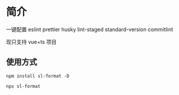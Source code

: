 # 简介

一键配置 eslint prettier husky lint-staged standard-version commitlint

现只支持 vue+ts 项目

## 使用方式

```
npm install sl-format -D
```

```
npx sl-format
```
